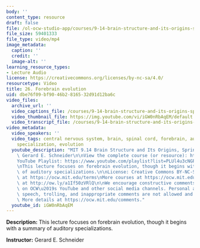 ```yaml
---
body: ''
content_type: resource
draft: false
file: /ol-ocw-studio-app/courses/9-14-brain-structure-and-its-origins-spring-2014/mit9_14s14_lec26_360p_16_9.mp4
file_size: 59401333
file_type: video/mp4
image_metadata:
  caption: ''
  credit: ''
  image-alt: ''
learning_resource_types:
- Lecture Audio
license: https://creativecommons.org/licenses/by-nc-sa/4.0/
resourcetype: Video
title: 26. Forebrain evolution
uid: dbe76f09-bf90-46b2-8165-32d91d12ba6c
video_files:
  archive_url: ''
  video_captions_file: /courses/9-14-brain-structure-and-its-origins-spring-2014/mit9_14s14_lec26_captions.vtt
  video_thumbnail_file: https://img.youtube.com/vi/iGW0nRbAqEM/default.jpg
  video_transcript_file: /courses/9-14-brain-structure-and-its-origins-spring-2014/mit9_14s14_lec26_transcript.pdf
video_metadata:
  video_speakers: ''
  video_tags: central nervous system, brain, spinal cord, forebrain, auditory system,
    specialization, evolution
  youtube_description: "MIT 9.14 Brain Structure and Its Origins, Spring 2014\nInstructor:\
    \ Gerard E. Schneider\n\nView the complete course (or resource): https://ocw.mit.edu/9-14S14\n\
    YouTube Playlist: https://www.youtube.com/playlist?list=PLUl4u3cNGP62ABe0O-0qtaHHxyKQi1ZwR\n\
    \nThis lecture focuses on forebrain evolution, though it begins with a summary\
    \ of auditory specializations.\n\nLicense: Creative Commons BY-NC-SA\nMore information\
    \ at https://ocw.mit.edu/terms\nMore courses at https://ocw.mit.edu\nSupport OCW\
    \ at http://ow.ly/a1If50zVRlQ\n\nWe encourage constructive comments and discussion\
    \ on OCW\u2019s YouTube and other social media channels. Personal attacks, hate\
    \ speech, trolling, and inappropriate comments are not allowed and may be removed.\
    \ More details at https://ocw.mit.edu/comments."
  youtube_id: iGW0nRbAqEM
---
```

**Description:** This lecture focuses on forebrain evolution, though it begins with a summary of auditory specializations.

**Instructor:** Gerard E. Schneider
